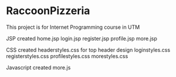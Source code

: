 # RaccoonPizzeria
This project is for Internet Programming course in UTM

JSP created
home.jsp
login.jsp
register.jsp
profile.jsp
more.jsp

CSS created
headerstyles.css for top header design
loginstyles.css
registerstyles.css
profilestyles.css
morestyles.css

Javascript created
more.js
